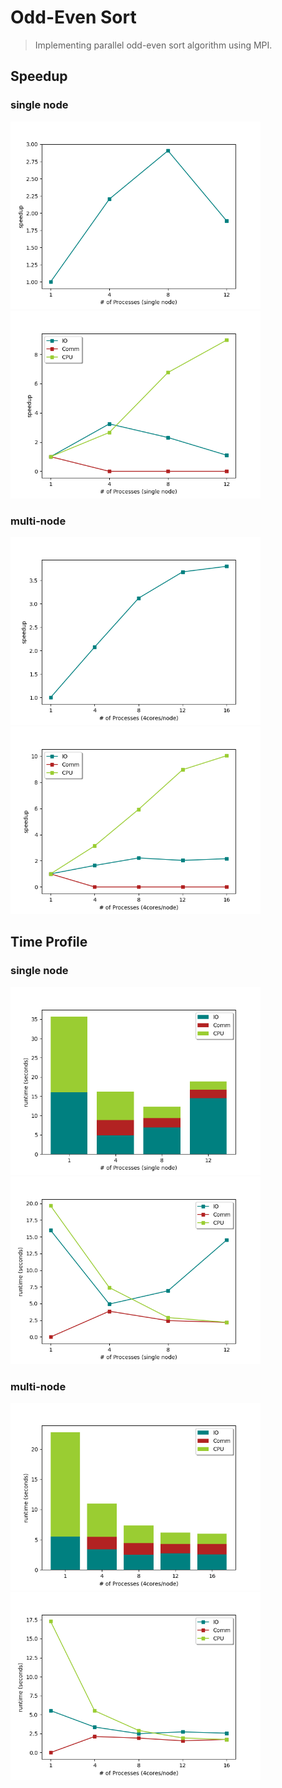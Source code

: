 # Odd-Even Sort
> Implementing parallel odd-even sort algorithm using MPI.

## Speedup

### single node

<img src="./src/Speedup_single.png" width="400"> <img src="./src/Speedup_each_single.png" width="400">

### multi-node

<img src="./src/Speedup_4.png" width="400"> <img src="./src/Speedup_each_4.png" width="400">

## Time Profile

### single node

<img src="./src/Time_profile_single.png" width="400"> <img src="./src/Time_profile_line_single.png" width="400">

### multi-node

<img src="./src/Time_profile_4.png" width="400"> <img src="./src/Time_profile_line_4.png" width="400">